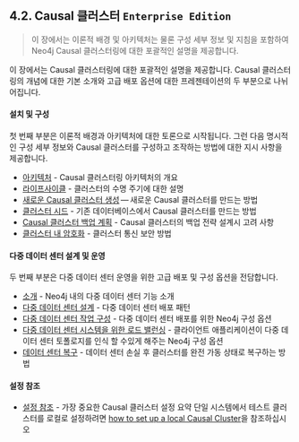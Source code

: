 ## 4.2. Causal 클러스터 `Enterprise Edition`
> 이 장에서는 이론적 배경 및 아키텍처는 물론 구성 세부 정보 및 지침을 포함하여 Neo4j Causal 클러스터링에 대한 포괄적인 설명을 제공합니다.

이 장에서는 Causal 클러스터링에 대한 포괄적인 설명을 제공합니다. Causal 클러스터링의 개념에 대한 기본 소개와 고급 배포 옵션에 대한 프레젠테이션의 두 부분으로 나뉘어집니다.

#### 설치 및 구성
첫 번째 부분은 이론적 배경과 아키텍처에 대한 토론으로 시작됩니다. 그런 다음 명시적인 구성 세부 정보와 Causal 클러스터를 구성하고 조작하는 방법에 대한 지시 사항을 제공합니다.
* [아키텍처](./causal-cluster/architecture.md) - Causal 클러스터링 아키텍처의 개요
* [라이프사이클](./causal-cluster/lifecycle.md) - 클러스터의 수명 주기에 대한 설명
* [새로운 Causal 클러스터 생성](./causal-cluster/create-a-new-causal-cluster.md) — 새로운 Causal 클러스터를 만드는 방법
* [클러스터 시드](./causal-cluster/seed-a-cluster.md) - 기존 데이터베이스에서 Causal 클러스터를 만드는 방법
* [Causal 클러스터 백업 계획](./causal-cluster/backup-planning-for-a-causal-cluster.md) - Causal 클러스터의 백업 전략 설계시 고려 사항
* [클러스터 내 암호화](./causal-cluster/intra-cluster-encryption.md) - 클러스터 통신 보안 방법

#### 다중 데이터 센터 설계 및 운영
두 번째 부분은 다중 데이터 센터 운영을 위한 고급 배포 및 구성 옵션을 전담합니다.
* [소개]() - Neo4j 내의 다중 데이터 센터 기능 소개
* [다중 데이터 센터 설계]() - 다중 데이터 센터 배포 패턴
* [다중 데이터 센터 작업 구성]() - 다중 데이터 센터 배포를 위한 Neo4j 구성 옵션
* [다중 데이터 센터 시스템을 위한 로드 밸런싱]() - 클라이언트 애플리케이션이 다중 데이터 센터 토폴로지를 인식 할 수있게 해주는 Neo4j 구성 옵션
* [데이터 센터 복구]() - 데이터 센터 손실 후 클러스터를 완전 가동 상태로 복구하는 방법

#### 설정 참조
* [설정 참조](https://neo4j.com/docs/operations-manual/3.3/clustering/causal-clustering/settings/) - 가장 중요한 Causal 클러스터 설정 요약
단일 시스템에서 테스트 클러스터를 로컬로 설정하려면 [how to set up a local Causal Cluster](https://neo4j.com/docs/operations-manual/3.3/tutorial/local-causal-cluster/)을 참조하십시오
